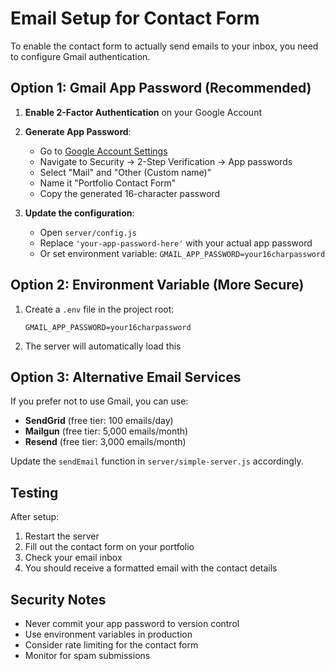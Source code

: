 # Email Setup for Contact Form

To enable the contact form to actually send emails to your inbox, you need to configure Gmail authentication.

## Option 1: Gmail App Password (Recommended)

1. **Enable 2-Factor Authentication** on your Google Account
2. **Generate App Password**:
   - Go to [Google Account Settings](https://myaccount.google.com/)
   - Navigate to Security → 2-Step Verification → App passwords
   - Select "Mail" and "Other (Custom name)"
   - Name it "Portfolio Contact Form"
   - Copy the generated 16-character password

3. **Update the configuration**:
   - Open `server/config.js`
   - Replace `'your-app-password-here'` with your actual app password
   - Or set environment variable: `GMAIL_APP_PASSWORD=your16charpassword`

## Option 2: Environment Variable (More Secure)

1. Create a `.env` file in the project root:
   ```
   GMAIL_APP_PASSWORD=your16charpassword
   ```

2. The server will automatically load this

## Option 3: Alternative Email Services

If you prefer not to use Gmail, you can use:
- **SendGrid** (free tier: 100 emails/day)
- **Mailgun** (free tier: 5,000 emails/month)
- **Resend** (free tier: 3,000 emails/month)

Update the `sendEmail` function in `server/simple-server.js` accordingly.

## Testing

After setup:
1. Restart the server
2. Fill out the contact form on your portfolio
3. Check your email inbox
4. You should receive a formatted email with the contact details

## Security Notes

- Never commit your app password to version control
- Use environment variables in production
- Consider rate limiting for the contact form
- Monitor for spam submissions
